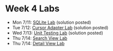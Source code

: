 # Week 4 Labs

- Mon 7/11: [SQLite Lab](https://github.com/ga-adi-nyc/SQLite-Lab) (solution posted)
- Tue 7/12: [Cursor Adapter Lab](https://github.com/ga-adi-nyc/CursorAdapter-Lab) (solution posted)
- Wed 7/13: [Unit Testing Lab](https://github.com/ga-adi-nyc/Unit-Testing-Lab) (solution posted)
- Thu 7/14: [Search View Lab](https://github.com/ga-adi-nyc/Search-View-Lab)
- Thu 7/14: [Detail View Lab](https://github.com/ga-adi-nyc/Detail-View-Lab)
